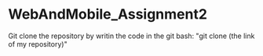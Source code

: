 # WebAndMobile_Assignment2
Git clone the repository by writin the code in the git bash: "git clone (the link of my repository)"
